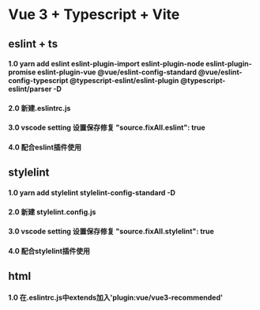 # Vue 3 + Typescript + Vite
## eslint + ts
#### 1.0 yarn add eslint eslint-plugin-import eslint-plugin-node eslint-plugin-promise eslint-plugin-vue @vue/eslint-config-standard @vue/eslint-config-typescript @typescript-eslint/eslint-plugin @typescript-eslint/parser -D
#### 2.0 新建.eslintrc.js
#### 3.0 vscode setting 设置保存修复 "source.fixAll.eslint": true
#### 4.0 配合eslint插件使用

## stylelint
#### 1.0 yarn add stylelint stylelint-config-standard -D
#### 2.0 新建 stylelint.config.js
#### 3.0 vscode setting 设置保存修复 "source.fixAll.stylelint": true
#### 4.0 配合stylelint插件使用

## html
#### 1.0 在.eslintrc.js中extends加入'plugin:vue/vue3-recommended'